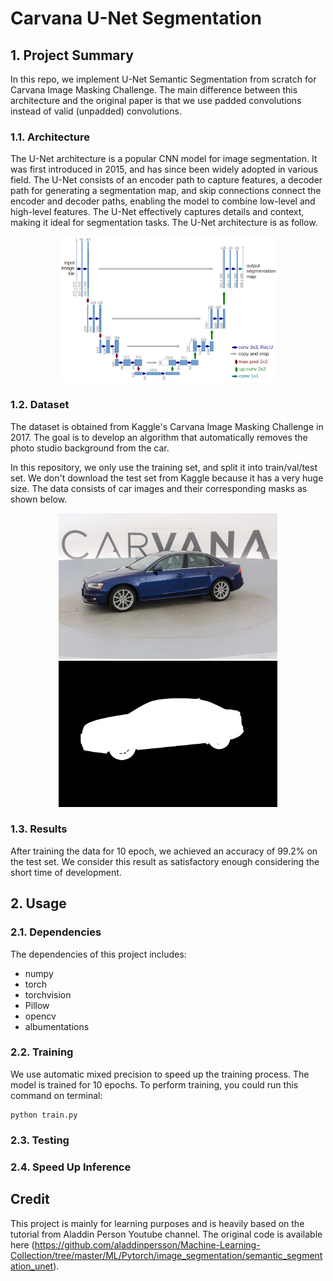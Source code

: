 # Carvana U-Net Segmentation

## 1. Project Summary

In this repo, we implement U-Net Semantic Segmentation from scratch for Carvana Image Masking Challenge. The main difference between this architecture and the original paper is that we use padded convolutions instead of valid (unpadded) convolutions.

### 1.1. Architecture

The U-Net architecture is a popular CNN model for image segmentation. It was first introduced in 2015, and has since been widely adopted in various field. The U-Net consists of an encoder path to capture features, a decoder path for generating a segmentation map, and skip connections connect the encoder and decoder paths, enabling the model to combine low-level and high-level features. The U-Net effectively captures details and context, making it ideal for segmentation tasks. The U-Net architecture is as follow.

<p align="center">
  <img src="media/u-net-architecture.png" width="350" title="hover text">
</p>

### 1.2. Dataset
The dataset is obtained from Kaggle's Carvana Image Masking Challenge in 2017. The goal is to develop an algorithm that automatically removes the photo studio background from the car.

In this repository, we only use the training set, and split it into train/val/test set. We don't download the test set from Kaggle because it has a very huge size. The data consists of car images and their corresponding masks as  shown below.

<p align="center">
  <img src="media/0cdf5b5d0ce1_04.jpg" width="350" title="hover text">
  <img src="media/0cdf5b5d0ce1_04_mask.gif" width="350" title="hover text">
</p>

### 1.3. Results

After training the data for 10 epoch, we achieved an accuracy of 99.2% on the test set. We consider this result as satisfactory enough considering the short time of development.

## 2. Usage

### 2.1. Dependencies

The dependencies of this project includes:

- numpy
- torch
- torchvision
- Pillow
- opencv
- albumentations

### 2.2. Training

We use automatic mixed precision to speed up the training process. The model is trained for 10 epochs. To perform training, you could run this command on terminal:
 ```
python train.py
```

### 2.3. Testing




### 2.4. Speed Up Inference 


## Credit 

This project is mainly for learning purposes and is heavily based on the tutorial from Aladdin Person Youtube channel. The original code is available here (https://github.com/aladdinpersson/Machine-Learning-Collection/tree/master/ML/Pytorch/image_segmentation/semantic_segmentation_unet).
